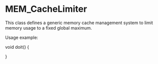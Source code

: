 # MEM_CacheLimiter

This class defines a generic memory cache management system
to limit memory usage to a fixed global maximum.

Usage example:

void doit()
 {

 }
